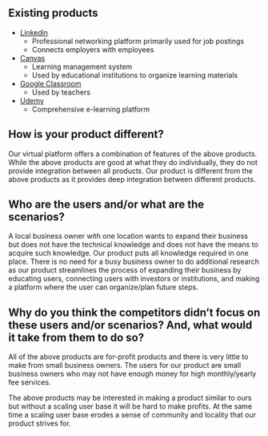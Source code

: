 ## Existing products  
* [Linkedin](https://ca.linkedin.com/)  
    * Professional networking platform primarily used for job postings  
    * Connects employers with employees  
* [Canvas](https://canvas.northwestern.edu/courses/44486/pages/sample-canvas-course-layouts?module_item_id=520943) 
    * Learning management system  
    * Used by educational institutions to organize learning materials  
* [Google Classroom](https://classroom.google.com/)  
    * Used by teachers   
* [Udemy](https://www.udemy.com/)  
    * Comprehensive e-learning platform


## How is your product different?

Our virtual platform offers a combination of features of the above products. While the above products are good at what they do individually, they do not provide integration between all products. Our product is different from the above products as it provides deep integration between different products.


## Who are the users and/or what are the scenarios? 

A local business owner with one location wants to expand their business but does not have the technical knowledge and does not have the means to acquire such knowledge. Our product puts all knowledge required in one place. There is no need for a busy business owner to do additional research as our product streamlines the process of expanding their business by educating users, connecting users with investors or institutions, and making a platform where the user can organize/plan future steps.

## Why do you think the competitors didn’t focus on these users and/or scenarios? And, what would it take from them to do so?

All of the above products are for-profit products and there is very little to make from small business owners. The users for our product are small business owners who may not have enough money for high monthly/yearly fee services.

The above products may be interested in making a product similar to ours but without a scaling user base it will be hard to make profits. At the same time a scaling user base erodes a sense of community and locality that our product strives for.
